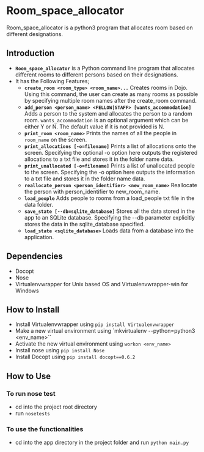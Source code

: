 # Room_space_allocator
Room_space_allocator is a python3 program that allocates room based on different designations.

## Introduction
* **`Room_space_allocator`** is a Python command line program that allocates different rooms to different persons based on their designations.
* It has the Following Features;
    - **`create_room <room_type> <room_name>...`** Creates rooms in Dojo. Using this command, the user can create as many rooms as possible by specifying multiple room names after the create_room command.
    - **`add_person <person_name> <FELLOW|STAFF> [wants_accommodation]`** Adds a person to the system and allocates the person to a random room. `wants_accommodation` is an optional argument which can be either Y or N. The default value if it is not provided is N.
    - **`print_room <room_name>`** Prints  the names of all the people in `room_name` on the screen.
    - **`print_allocations [-o=filename]`** Prints a list of allocations onto the screen. Specifying the optional -o option here outputs the registered allocations to a txt file and stores it in the folder name data.
    - **`print_unallocated [-o=filename]`** Prints a list of unallocated people to the screen. Specifying the -o option here outputs the information to a txt file and stores it in the folder name data.
    - **`reallocate_person <person_identifier> <new_room_name>`** Reallocate the person with person_identifier to new_room_name.
    - **`load_people`** Adds people to rooms from a load_people txt file in the data folder.
    - **`save_state [--db=sqlite_database]`** Stores all the data stored in the app to an SQLite database. Specifying the --db parameter explicitly stores the data in the sqlite_database specified.
    - **`load_state <sqlite_database>`** Loads data from a database into the application.

## Dependencies
* Docopt
* Nose
* Virtualenvwrapper for Unix based OS and Virtualenvwrapper-win for Windows

## How to Install
* Install Virtualenvwrapper using `pip install Virtualenvwrapper`
* Make a new virtual environment using `mkvirtualenv --python=python3 <env_name>``
* Activate the new virtual environment using `workon <env_name>`
* Install nose using `pip install Nose`
* Install Docopt using `pip install docopt==0.6.2`

## How to Use
### To run nose test
* cd into the project root directory
* run `nosetests`
### To use the functionalities
* cd into the app directory in the project folder and run `python main.py`
